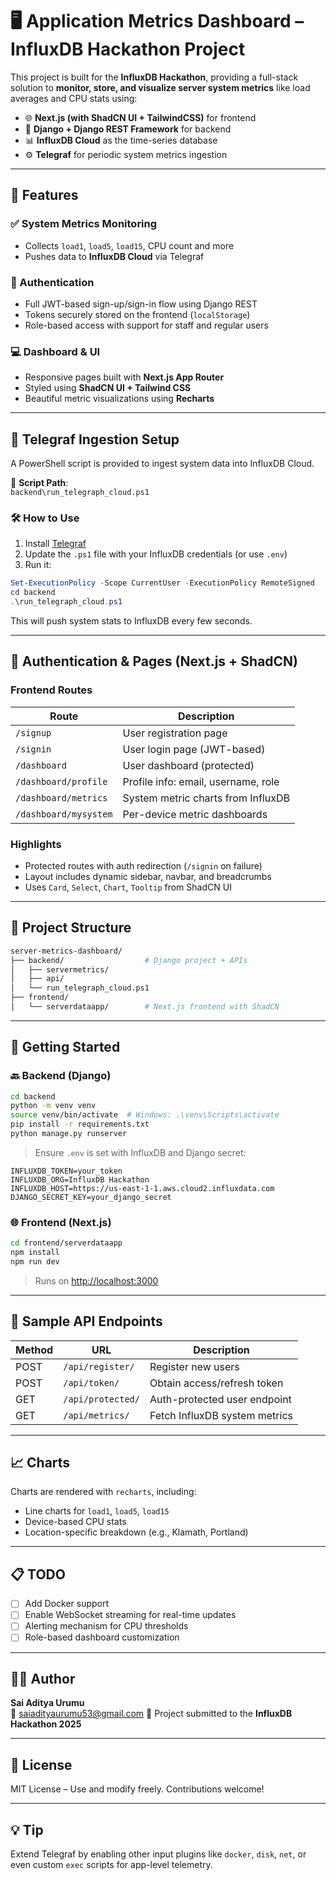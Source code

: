 # 🖥️ Application Metrics Dashboard – InfluxDB Hackathon Project

This project is built for the **InfluxDB Hackathon**, providing a full-stack solution to **monitor, store, and visualize server system metrics** like load averages and CPU stats using:

- 🌐 **Next.js (with ShadCN UI + TailwindCSS)** for frontend
- 🐍 **Django + Django REST Framework** for backend
- 📊 **InfluxDB Cloud** as the time-series database
- ⚙️ **Telegraf** for periodic system metrics ingestion

---

## 🎯 Features

### ✅ System Metrics Monitoring
- Collects `load1`, `load5`, `load15`, CPU count and more
- Pushes data to **InfluxDB Cloud** via Telegraf

### 🔐 Authentication
- Full JWT-based sign-up/sign-in flow using Django REST
- Tokens securely stored on the frontend (`localStorage`)
- Role-based access with support for staff and regular users

### 💻 Dashboard & UI
- Responsive pages built with **Next.js App Router**
- Styled using **ShadCN UI + Tailwind CSS**
- Beautiful metric visualizations using **Recharts**

---

## 🔄 Telegraf Ingestion Setup

A PowerShell script is provided to ingest system data into InfluxDB Cloud.

📄 **Script Path**:  
`backend\run_telegraph_cloud.ps1`

### 🛠️ How to Use
1. Install [Telegraf](https://portal.influxdata.com/downloads/)
2. Update the `.ps1` file with your InfluxDB credentials (or use `.env`)
3. Run it:
```powershell
Set-ExecutionPolicy -Scope CurrentUser -ExecutionPolicy RemoteSigned
cd backend
.\run_telegraph_cloud.ps1
```

This will push system stats to InfluxDB every few seconds.

---

## 🧩 Authentication & Pages (Next.js + ShadCN)

### Frontend Routes

| Route                  | Description                                 |
|------------------------|---------------------------------------------|
| `/signup`              | User registration page                      |
| `/signin`              | User login page (JWT-based)                 |
| `/dashboard`           | User dashboard (protected)                  |
| `/dashboard/profile`   | Profile info: email, username, role         |
| `/dashboard/metrics`   | System metric charts from InfluxDB          |
| `/dashboard/mysystem`  | Per-device metric dashboards                |

### Highlights

- Protected routes with auth redirection (`/signin` on failure)
- Layout includes dynamic sidebar, navbar, and breadcrumbs
- Uses `Card`, `Select`, `Chart`, `Tooltip` from ShadCN UI

---

## 📂 Project Structure

```bash
server-metrics-dashboard/
├── backend/                  # Django project + APIs
│   ├── servermetrics/
│   ├── api/
│   └── run_telegraph_cloud.ps1
├── frontend/
│   └── serverdataapp/        # Next.js frontend with ShadCN
```

---

## 🔧 Getting Started

### 🔙 Backend (Django)
```bash
cd backend
python -m venv venv
source venv/bin/activate  # Windows: .\venv\Scripts\activate
pip install -r requirements.txt
python manage.py runserver
```

> Ensure `.env` is set with InfluxDB and Django secret:

```env
INFLUXDB_TOKEN=your_token
INFLUXDB_ORG=InfluxDB Hackathon
INFLUXDB_HOST=https://us-east-1-1.aws.cloud2.influxdata.com
DJANGO_SECRET_KEY=your_django_secret
```

### 🌐 Frontend (Next.js)
```bash
cd frontend/serverdataapp
npm install
npm run dev
```
> Runs on [http://localhost:3000](http://localhost:3000)

---

## 🔐 Sample API Endpoints

| Method | URL                  | Description                   |
|--------|----------------------|-------------------------------|
| POST   | `/api/register/`     | Register new users            |
| POST   | `/api/token/`        | Obtain access/refresh token   |
| GET    | `/api/protected/`    | Auth-protected user endpoint  |
| GET    | `/api/metrics/`      | Fetch InfluxDB system metrics |

---

## 📈 Charts

Charts are rendered with `recharts`, including:

- Line charts for `load1`, `load5`, `load15`
- Device-based CPU stats
- Location-specific breakdown (e.g., Klamath, Portland)

---

## 📋 TODO

- [ ] Add Docker support
- [ ] Enable WebSocket streaming for real-time updates
- [ ] Alerting mechanism for CPU thresholds
- [ ] Role-based dashboard customization

---

## 👨‍💻 Author

**Sai Aditya Urumu**  
📧 saiadityaurumu53@gmail.com
🔗 Project submitted to the **InfluxDB Hackathon 2025**

---

## 📝 License

MIT License – Use and modify freely. Contributions welcome!

---

## 💡 Tip

Extend Telegraf by enabling other input plugins like `docker`, `disk`, `net`, or even custom `exec` scripts for app-level telemetry.
